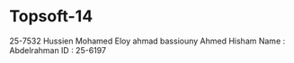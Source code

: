 Topsoft-14
==========
25-7532 Hussien Mohamed Eloy
ahmad bassiouny
Ahmed Hisham
Name : Abdelrahman        ID : 25-6197


